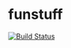 # funstuff #

[![Build Status](https://travis-ci.org/mindsmine/funstuff.svg?branch=master)](https://travis-ci.org/mindsmine/funstuff)
